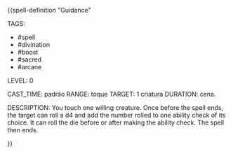 {{spell-definition "Guidance"

TAGS:
- #spell
- #divination
- #boost
- #sacred
- #arcane

LEVEL: 0

CAST_TIME: padrão
RANGE: toque
TARGET: 1 criatura
DURATION: cena.

DESCRIPTION:
You touch one willing creature. Once before the spell ends, the target can roll a d4 and add the number rolled to one ability check of its choice. It can roll the die before or after making the ability check. The spell then ends.

}}
